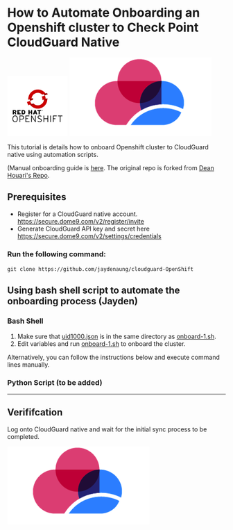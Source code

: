# How to Automate Onboarding an Openshift cluster to Check Point CloudGuard Native

![header image](img/opens.png)                            ![header image](img/cg.png) 

This tutorial is details how to onboard Openshift cluster to CloudGuard native using automation scripts. 

(Manual onboarding guide is [here](https://github.com/jaydenaung/cloudguard-OpenShift). The original repo is forked from [Dean Houari's Repo](https://github.com/chkp-dhouari/cloudguard-OpenShift).

## Prerequisites 

* Register for a CloudGuard native account. https://secure.dome9.com/v2/register/invite
* Generate CloudGuard API key and secret here https://secure.dome9.com/v2/settings/credentials 


### Run the following command:
```
git clone https://github.com/jaydenaung/cloudguard-OpenShift
```

## Using bash shell script to automate the onboarding process (Jayden)

### Bash Shell

1. Make sure that [uid1000.json](uid1000.json) is in the same directory as [onboard-1.sh](onboard-1.sh). 
2. Edit variables and run [onboard-1.sh](onboard-1.sh) to onboard the cluster. 

Alternatively, you can follow the instructions below and execute command lines manually. 

### Python Script (to be added)

---

## Verififcation 

Log onto CloudGuard native and wait for the initial sync process to be completed. 


  
![header image](img/cg.png)  
